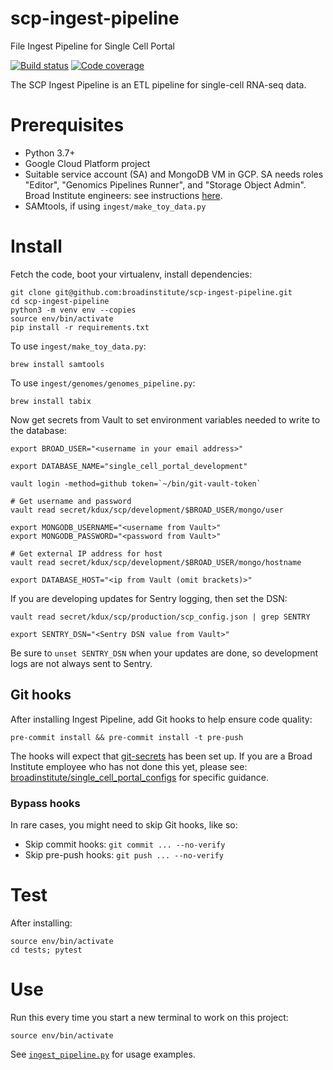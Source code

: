 # scp-ingest-pipeline

File Ingest Pipeline for Single Cell Portal

[![Build status](https://img.shields.io/circleci/build/github/broadinstitute/scp-ingest-pipeline.svg)](https://circleci.com/gh/broadinstitute/scp-ingest-pipeline)
[![Code coverage](https://codecov.io/gh/broadinstitute/scp-ingest-pipeline/branch/master/graph/badge.svg)](https://codecov.io/gh/broadinstitute/scp-ingest-pipeline)

The SCP Ingest Pipeline is an ETL pipeline for single-cell RNA-seq data.

# Prerequisites

- Python 3.7+
- Google Cloud Platform project
- Suitable service account (SA) and MongoDB VM in GCP. SA needs roles "Editor", "Genomics Pipelines Runner", and "Storage Object Admin". Broad Institute engineers: see instructions [here](https://github.com/broadinstitute/single_cell_portal_configs/tree/master/terraform-mongodb).
- SAMtools, if using `ingest/make_toy_data.py`

# Install

Fetch the code, boot your virtualenv, install dependencies:

```
git clone git@github.com:broadinstitute/scp-ingest-pipeline.git
cd scp-ingest-pipeline
python3 -m venv env --copies
source env/bin/activate
pip install -r requirements.txt
```

To use `ingest/make_toy_data.py`:

```
brew install samtools
```

To use `ingest/genomes/genomes_pipeline.py`:

```
brew install tabix
```

Now get secrets from Vault to set environment variables needed to write to the database:

```
export BROAD_USER="<username in your email address>"

export DATABASE_NAME="single_cell_portal_development"

vault login -method=github token=`~/bin/git-vault-token`

# Get username and password
vault read secret/kdux/scp/development/$BROAD_USER/mongo/user

export MONGODB_USERNAME="<username from Vault>"
export MONGODB_PASSWORD="<password from Vault>"

# Get external IP address for host
vault read secret/kdux/scp/development/$BROAD_USER/mongo/hostname

export DATABASE_HOST="<ip from Vault (omit brackets)>"
```

If you are developing updates for Sentry logging, then set the DSN:

```
vault read secret/kdux/scp/production/scp_config.json | grep SENTRY

export SENTRY_DSN="<Sentry DSN value from Vault>"
```

Be sure to `unset SENTRY_DSN` when your updates are done, so development logs are not always sent to Sentry.

## Git hooks

After installing Ingest Pipeline, add Git hooks to help ensure code quality:

```
pre-commit install && pre-commit install -t pre-push
```

The hooks will expect that [git-secrets](https://github.com/awslabs/git-secrets) has been set up. If you are a Broad Institute employee who has not done this yet, please see: [broadinstitute/single_cell_portal_configs](https://github.com/broadinstitute/single_cell_portal_configs) for specific guidance.

### Bypass hooks

In rare cases, you might need to skip Git hooks, like so:

- Skip commit hooks: `git commit ... --no-verify`
- Skip pre-push hooks: `git push ... --no-verify`

# Test

After installing:

```
source env/bin/activate
cd tests; pytest
```

# Use

Run this every time you start a new terminal to work on this project:

```
source env/bin/activate
```

See [`ingest_pipeline.py`](https://github.com/broadinstitute/scp-ingest-pipeline/blob/ew-tests-hook/ingest/ingest_pipeline.py) for usage examples.
